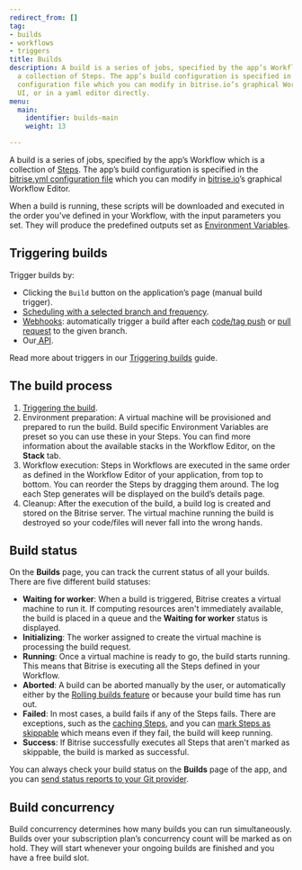 ```yaml
---
redirect_from: []
tag:
- builds
- workflows
- triggers
title: Builds
description: A build is a series of jobs, specified by the app’s Workflow which is
  a collection of Steps. The app’s build configuration is specified in the bitrise.yml
  configuration file which you can modify in bitrise.io’s graphical Workflow Editor
  UI, or in a yaml editor directly.
menu:
  main:
    identifier: builds-main
    weight: 13

---
```

A build is a series of jobs, specified by the app’s Workflow which is a collection of [Steps](/steps-and-workflows/getting-started-steps). The app’s build configuration is specified in the [bitrise.yml configuration file](/bitrise-cli/basics-of-bitrise-yml) which you can modify in [bitrise.io](https://www.bitrise.io/)’s graphical Workflow Editor.

When a build is running, these scripts will be downloaded and executed in the order you’ve defined in your Workflow, with the input parameters you set. They will produce the predefined outputs set as [Environment Variables](/builds/available-environment-variables).

## Triggering builds

Trigger builds by:

* Clicking the `Build` button on the application’s page (manual build trigger).
* [Scheduling with a selected branch and frequency](/builds/scheduling-builds).
* [Webhooks](/webhooks/webhooks-index/): automatically trigger a build after each [code/tag push](/builds/triggering-builds/trigger-code-push/) or [pull request](/builds/triggering-builds/trigger-pull-request/) to the given branch.
* Our[ API](/api/build-trigger/).

Read more about triggers in our [Triggering builds](/builds/triggering-builds/triggering-builds-index/) guide.

## The build process

1. [Triggering the build](/builds/triggering-builds/triggering-builds-index/).
2. Environment preparation: A virtual machine will be provisioned and prepared to run the build. Build specific Environment Variables are preset so you can use these in your Steps. You can find more information about the available stacks in the Workflow Editor, on the **Stack** tab.
3. Workflow execution: Steps in Workflows are executed in the same order as defined in the Workflow Editor of your application, from top to bottom. You can reorder the Steps by dragging them around. The log each Step generates will be displayed on the build’s details page.
4. Cleanup: After the execution of the build, a build log is created and stored on the Bitrise server. The virtual machine running the build is destroyed so your code/files will never fall into the wrong hands.

## Build status 

On the **Builds** page, you can track the current status of all your builds. There are five different build statuses:

- **Waiting for worker**: When a build is triggered, Bitrise creates a virtual machine to run it. If computing resources aren't immediately available, the build is placed in a queue and the **Waiting for worker** status is displayed. 
- **Initializing**: The worker assigned to create the virtual machine is processing the build request.
- **Running**: Once a virtual machine is ready to go, the build starts running. This means that Bitrise is executing all the Steps defined in your Workflow.
- **Aborted**: A build can be aborted manually by the user, or automatically either by the [Rolling builds feature](/builds/rolling-builds/) or because your build time has run out. 
- **Failed**: In most cases, a build fails if any of the Steps fails. There are exceptions, such as the [caching Steps](/builds/caching/about-caching-index/), and you can [mark Steps as skippable](https://support.bitrise.io/hc/en-us/articles/4405252562577) which means even if they fail, the build will keep running.
- **Success**: If Bitrise successfully executes all Steps that aren't marked as skippable, the build is marked as successful. 

You can always check your build status on the **Builds** page of the app, and you can [send status reports to your Git provider](/builds/triggering-builds/status-reporting/).


## Build concurrency

Build concurrency determines how many builds you can run simultaneously. Builds over your subscription plan’s concurrency count will be marked as on hold. They will start whenever your ongoing builds are finished and you have a free build slot.